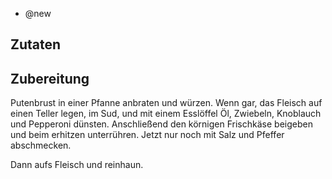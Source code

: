 - @new

## Zutaten


## Zubereitung

Putenbrust in einer Pfanne anbraten und würzen. Wenn gar, das Fleisch auf
einen Teller legen, im Sud, und mit einem Esslöffel Öl, Zwiebeln, Knoblauch und Pepperoni dünsten.
Anschließend den körnigen Frischkäse beigeben und beim erhitzen unterrühren. Jetzt nur noch
mit Salz und Pfeffer abschmecken.

Dann aufs Fleisch und reinhaun.
